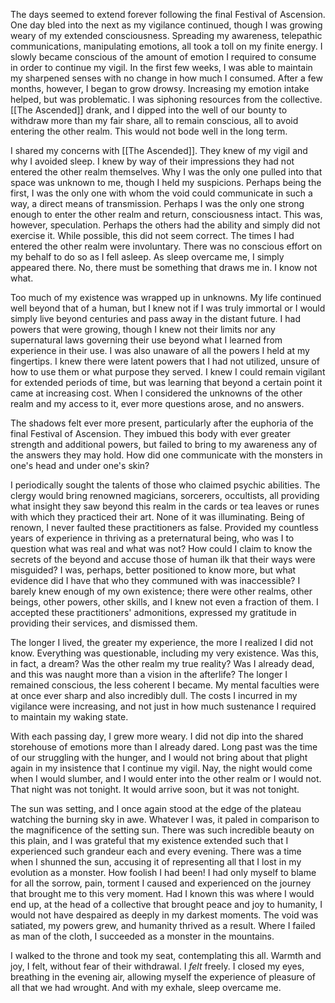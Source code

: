 The days seemed to extend forever following the final Festival of Ascension. One day bled into the next as my vigilance continued, though I was growing weary of my extended consciousness. Spreading my awareness, telepathic communications, manipulating emotions, all took a toll on my finite energy. I slowly became conscious of the amount of emotion I required to consume in order to continue my vigil. In the first few weeks, I was able to maintain my sharpened senses with no change in how much I consumed. After a few months, however, I began to grow drowsy. Increasing my emotion intake helped, but was problematic. I was siphoning resources from the collective. [[The Ascended]] drank, and I dipped into the well of our bounty to withdraw more than my fair share, all to remain conscious, all to avoid entering the other realm. This would not bode well in the long term.

I shared my concerns with [[The Ascended]]. They knew of my vigil and why I avoided sleep. I knew by way of their impressions they had not entered the other realm themselves. Why I was the only one pulled into that space was unknown to me, though I held my suspicions. Perhaps being the first, I was the only one with whom the void could communicate in such a way, a direct means of transmission. Perhaps I was the only one strong enough to enter the other realm and return, consciousness intact. This was, however, speculation. Perhaps the others had the ability and simply did not exercise it. While possible, this did not seem correct. The times I had entered the other realm were involuntary. There was no conscious effort on my behalf to do so as I fell asleep. As sleep overcame me, I simply appeared there. No, there must be something that draws me in. I know not what.

Too much of my existence was wrapped up in unknowns. My life continued well beyond that of a human, but I knew not if I was truly immortal or I would simply live beyond centuries and pass away in the distant future. I had powers that were growing, though I knew not their limits nor any supernatural laws governing their use beyond what I learned from experience in their use. I was also unaware of all the powers I held at my fingertips. I knew there were latent powers that I had not utilized, unsure of how to use them or what purpose they served. I knew I could remain vigilant for extended periods of time, but was learning that beyond a certain point it came at increasing cost. When I considered the unknowns of the other realm and my access to it, ever more questions arose, and no answers.

The shadows felt ever more present, particularly after the euphoria of the final Festival of Ascension. They imbued this body with ever greater strength and additional powers, but failed to bring to my awareness any of the answers they may hold. How did one communicate with the monsters in one's head and under one's skin?

I periodically sought the talents of those who claimed psychic abilities. The clergy would bring renowned magicians, sorcerers, occultists, all providing what insight they saw beyond this realm in the cards or tea leaves or runes with which they practiced their art. None of it was illuminating. Being of renown, I never faulted these practitioners as false. Provided my countless years of experience in thriving as a preternatural being, who was I to question what was real and what was not? How could I claim to know the secrets of the beyond and accuse those of human ilk that their ways were misguided? I was, perhaps, better positioned to know more, but what evidence did I have that who they communed with was inaccessible? I barely knew enough of my own existence; there were other realms, other beings, other powers, other skills, and I knew not even a fraction of them. I accepted these practitioners' admonitions, expressed my gratitude in providing their services, and dismissed them.

The longer I lived, the greater my experience, the more I realized I did not know. Everything was questionable, including my very existence. Was this, in fact, a dream? Was the other realm my true reality? Was I already dead, and this was naught more than a vision in the afterlife? The longer I remained conscious, the less coherent I became. My mental faculties were at once ever sharp and also incredibly dull. The costs I incurred in my vigilance were increasing, and not just in how much sustenance I required to maintain my waking state.

With each passing day, I grew more weary. I did not dip into the shared storehouse of emotions more than I already dared. Long past was the time of our struggling with the hunger, and I would not bring about that plight again in my insistence that I continue my vigil. Nay, the night would come when I would slumber, and I would enter into the other realm or I would not. That night was not tonight. It would arrive soon, but it was not tonight.

The sun was setting, and I once again stood at the edge of the plateau watching the burning sky in awe. Whatever I was, it paled in comparison to the magnificence of the setting sun. There was such incredible beauty on this plain, and I was grateful that my existence extended such that I experienced such grandeur each and every evening. There was a time when I shunned the sun, accusing it of representing all that I lost in my evolution as a monster. How foolish I had been! I had only myself to blame for all the sorrow, pain, torment I caused and experienced on the journey that brought me to this very moment. Had I known this was where I would end up, at the head of a collective that brought peace and joy to humanity, I would not have despaired as deeply in my darkest moments. The void was satiated, my powers grew, and humanity thrived as a result. Where I failed as man of the cloth, I succeeded as a monster in the mountains.

I walked to the throne and took my seat, contemplating this all. Warmth and joy, I felt, without fear of their withdrawal. I *felt* freely. I closed my eyes, breathing in the evening air, allowing myself the experience of pleasure of all that we had wrought. And with my exhale, sleep overcame me.  

